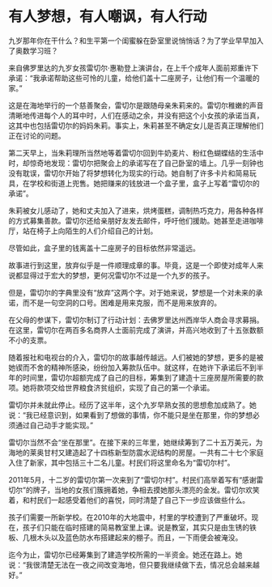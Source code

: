 # 有人梦想，有人嘲讽，有人行动

九岁那年你在干什么？和生平第一个闺蜜躲在卧室里说悄悄话？为了学业早早加入了奥数学习班？

来自佛罗里达的九岁女孩雷切尔·惠勒登上演讲台，在上千个成年人面前郑重许下承诺：“我承诺帮助这些可怜的儿童，给他们盖十二座房子，让他们有一个温暖的家。”

这是在海地举行的一个慈善聚会，雷切尔是跟随母亲朱莉来的。雷切尔稚嫩的声音清晰地传进每个人的耳中时，人们在感动之余，并没有把这个小女孩的承诺当真，这其中也包括雷切尔的妈妈朱莉。事实上，朱莉甚至不确定女儿是否真正理解他们正在讨论的问题。

第二天早上，当朱莉理所当然地等着雷切尔回到牛奶麦片、粉红色蝴蝶结的生活中时，却惊奇地发现：雷切尔把聚会上的承诺写在了自己卧室的墙上。几乎一刻钟也没有耽误，雷切尔开始了将梦想转化为现实的行动。她自制了许多卡片和简易玩具，在学校和街道上兜售。她把赚来的钱放进一个盒子里，盒子上写着“雷切尔的承诺”。

朱莉被女儿感动了，她和丈夫加入了进来，烘烤蛋糕，调制热巧克力，用各种各样的方式募集善款。雷切尔还给亲朋好友发去邮件，呼吁他们援助。她甚至走进咖啡厅，站在椅子上向陌生的人们介绍自己的计划。

尽管如此，盒子里的钱离盖十二座房子的目标依然非常遥远。

故事进行到这里，放弃似乎是一件顺理成章的事。毕竟，这是一个即使对成年人来说都显得过于宏大的梦想，更何况雷切尔不过是一个九岁的孩子。

但是，雷切尔的字典里没有“放弃”这两个字。对于她来说，梦想是一个对未来的承诺，而不是一句空洞的口号。困难是用来克服，而不是用来放弃的。

在父母的参谋下，雷切尔制订了行动计划：去佛罗里达州西岸华人商会寻求募捐。在这里，雷切尔在两百多名商界人士面前完成了演讲，并高兴地收到了十五张数额不小的支票。

随着报社和电视台的介入，雷切尔的故事越传越远。人们被她的梦想，更多的是被她锲而不舍的精神所感染，纷纷加入筹款队伍中。就这样，在她许下承诺后不到半年的时间里，雷切尔超额完成了自己的目标，筹集到了建造十三座房屋所需要的款项。她将款项交给世界粮食济贫组织，实现了自己的第一个承诺。

雷切尔并未就此停止。经历了这半年，这个九岁早熟女孩的思想愈加成熟了。她说：“我已经意识到，如果看到了想做的事情，你不能只是坐在那里，你的梦想必须通过自己动手才能实现。”

雷切尔当然不会“坐在那里”。在接下来的三年里，她继续筹到了二十五万美元，为海地的莱奥甘村又建造起了十四栋新型防震水泥结构的房屋。一共有二十七个家庭入住了新家，其中包括三十二名儿童。村民们将这里命名为“雷切尔村”。

2011年5月，十二岁的雷切尔第一次来到了“雷切尔村”。村民们高举着写有“感谢雷切尔”的牌子，当地的女孩们簇拥着她，争相去摸她那头漂亮的金发。雷切尔欢笑着，和村民们一起感受着他们的喜悦，同时清楚了自己下一步应该做些什么。

孩子们需要一所新学校。在2010年的大地震中，村里的学校遭到了严重破坏。现在，孩子们只能在临时搭建的简易教室里上课。说是教室，其实只是由生锈的铁板、几根木头以及蓝色防水布搭建起来的棚子。而且，一下雨便会被淹没。

迄今为止，雷切尔已经筹集到了建造学校所需的一半资金。她还在路上。她说：“我很清楚无法在一夜之间改变海地，但只要我继续做下去，情况总会越来越好。”